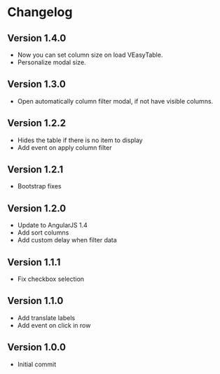# Changelog

## Version 1.4.0

* Now you can set column size on load VEasyTable.
* Personalize modal size.

## Version 1.3.0

* Open automatically column filter modal, if not have visible columns.

## Version 1.2.2

* Hides the table if there is no item to display
* Add event on apply column filter

## Version 1.2.1

* Bootstrap fixes


## Version 1.2.0

* Update to AngularJS 1.4
* Add sort columns
* Add custom delay when filter data

## Version 1.1.1

* Fix checkbox selection

## Version 1.1.0

* Add translate labels
* Add event on click in row

## Version 1.0.0

* Initial commit
